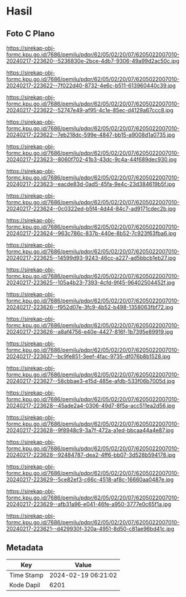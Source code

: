 # Hasil

## Foto C Plano

https://sirekap-obj-formc.kpu.go.id/7686/pemilu/pdpr/62/05/02/20/07/6205022007010-20240217-223620--5236830e-2bce-4db7-9306-49a99d2ac50c.jpg

https://sirekap-obj-formc.kpu.go.id/7686/pemilu/pdpr/62/05/02/20/07/6205022007010-20240217-223622--7f022d40-8732-4e6c-b511-613960440c39.jpg

https://sirekap-obj-formc.kpu.go.id/7686/pemilu/pdpr/62/05/02/20/07/6205022007010-20240217-223622--52747e49-af95-4c1e-85ec-d4129a67ccc8.jpg

https://sirekap-obj-formc.kpu.go.id/7686/pemilu/pdpr/62/05/02/20/07/6205022007010-20240217-223622--7eb218dc-599e-4847-bb15-a9008d1a0735.jpg

https://sirekap-obj-formc.kpu.go.id/7686/pemilu/pdpr/62/05/02/20/07/6205022007010-20240217-223623--8060f702-41b3-43dc-9c4a-44f689dec930.jpg

https://sirekap-obj-formc.kpu.go.id/7686/pemilu/pdpr/62/05/02/20/07/6205022007010-20240217-223623--eacde83d-0ad5-45fa-9e4c-23d384619b5f.jpg

https://sirekap-obj-formc.kpu.go.id/7686/pemilu/pdpr/62/05/02/20/07/6205022007010-20240217-223624--0c0322ed-b5f4-4d44-84c7-ad9171cdec2b.jpg

https://sirekap-obj-formc.kpu.go.id/7686/pemilu/pdpr/62/05/02/20/07/6205022007010-20240217-223624--963c786c-837b-440e-8b52-7c923f63fba6.jpg

https://sirekap-obj-formc.kpu.go.id/7686/pemilu/pdpr/62/05/02/20/07/6205022007010-20240217-223625--14599d93-9243-46cc-a227-ad5bbcb1eb27.jpg

https://sirekap-obj-formc.kpu.go.id/7686/pemilu/pdpr/62/05/02/20/07/6205022007010-20240217-223625--105a4b23-7393-4cfd-9f45-96402504452f.jpg

https://sirekap-obj-formc.kpu.go.id/7686/pemilu/pdpr/62/05/02/20/07/6205022007010-20240217-223626--f952d07e-3fc9-4b52-b498-1358063fbf72.jpg

https://sirekap-obj-formc.kpu.go.id/7686/pemilu/pdpr/62/05/02/20/07/6205022007010-20240217-223626--a8af4756-e40e-4427-816f-1b7395e89919.jpg

https://sirekap-obj-formc.kpu.go.id/7686/pemilu/pdpr/62/05/02/20/07/6205022007010-20240217-223627--bc9fe851-3eef-4fac-9735-df076b8b1528.jpg

https://sirekap-obj-formc.kpu.go.id/7686/pemilu/pdpr/62/05/02/20/07/6205022007010-20240217-223627--58cbbae3-e15d-485e-afdb-533f06b7005d.jpg

https://sirekap-obj-formc.kpu.go.id/7686/pemilu/pdpr/62/05/02/20/07/6205022007010-20240217-223628--45ade2a4-0306-49d7-8f5a-acc511ea2d56.jpg

https://sirekap-obj-formc.kpu.go.id/7686/pemilu/pdpr/62/05/02/20/07/6205022007010-20240217-223628--9f8948c9-3a7f-472a-a1ed-bbcaa44a4e87.jpg

https://sirekap-obj-formc.kpu.go.id/7686/pemilu/pdpr/62/05/02/20/07/6205022007010-20240217-223628--92484787-dea2-4ff6-bb07-3d528b594178.jpg

https://sirekap-obj-formc.kpu.go.id/7686/pemilu/pdpr/62/05/02/20/07/6205022007010-20240217-223629--5ce82ef3-c66c-4518-af8c-16660aa0487e.jpg

https://sirekap-obj-formc.kpu.go.id/7686/pemilu/pdpr/62/05/02/20/07/6205022007010-20240217-223629--afb31a96-e041-46fe-a950-3777e0c65f1a.jpg

https://sirekap-obj-formc.kpu.go.id/7686/pemilu/pdpr/62/05/02/20/07/6205022007010-20240217-223621--d429930f-320a-4951-8d50-c81ae96bd41c.jpg


## Metadata

| Key        | Value               |
| ---------- | ------------------- |
| Time Stamp | 2024-02-19 06:21:02 |
| Kode Dapil | 6201                |



